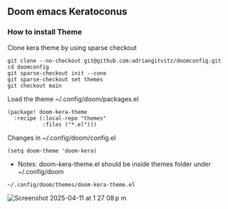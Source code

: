 ## Doom emacs Keratoconus

### How to install Theme

Clone kera theme by using sparse checkout

``` shell
git clone --no-checkout git@github.com:adriangitvitz/doomconfig.git
cd doomconfig
git sparse-checkout init --cone
git sparse-checkout set themes
git checkout main
```

Load the theme ~/.config/doom/packages.el

``` emacs-lisp
(package! doom-kera-theme
  :recipe (:local-repo "themes"
           :files ("*.el")))
```

Changes in ~/.config/doom/config.el

``` emacs-lisp
(setq doom-theme 'doom-kera)
```

* Notes:
doom-kera-theme.el should be inside themes folder under ~/.config/doom

``` text
~/.config/doom/themes/doom-kera-theme.el
```

![Screenshot 2025-04-11 at 1 27 08 p m](https://github.com/user-attachments/assets/0d185e3b-7d58-4b48-a1cd-b6571d9a938c)
